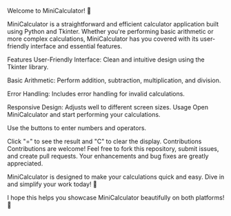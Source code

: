 Welcome to MiniCalculator! 🧮

MiniCalculator is a straightforward and efficient calculator application built using Python and Tkinter. Whether you're performing basic arithmetic or more complex calculations, MiniCalculator has you covered with its user-friendly interface and essential features.

Features
User-Friendly Interface: Clean and intuitive design using the Tkinter library.

Basic Arithmetic: Perform addition, subtraction, multiplication, and division.

Error Handling: Includes error handling for invalid calculations.

Responsive Design: Adjusts well to different screen sizes.
Usage
Open MiniCalculator and start performing your calculations.

Use the buttons to enter numbers and operators.

Click "=" to see the result and "C" to clear the display.
Contributions
Contributions are welcome! Feel free to fork this repository, submit issues, and create pull requests. Your enhancements and bug fixes are greatly appreciated.

MiniCalculator is designed to make your calculations quick and easy. Dive in and simplify your work today! 🚀

I hope this helps you showcase MiniCalculator beautifully on both platforms! 🎉
